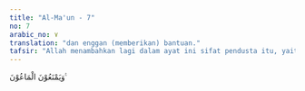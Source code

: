 ```yaml
---
title: "Al-Ma'un - 7"
no: 7
arabic_no: ٧
translation: "dan enggan (memberikan) bantuan."
tafsir: "Allah menambahkan lagi dalam ayat ini sifat pendusta itu, yaitu mereka tidak mau memberikan barang-barang yang diperlukan oleh orang-orang yang membutuhkannya, sedang barang itu tak pantas ditahan, seperti periuk, kapuk, cangkul, dan lain-lain. \n\nKeadaan orang yang membesarkan agama berbeda dengan keadaan orang yang mendustakan agama, karena yang pertama tampak dalam tata hidupnya yang jujur, adil, kasih sayang, pemurah, dan lain-lain. Sedangkan sifat pendusta agama ialah ria, curang, aniaya, takabur, kikir, memandang rendah orang lain, tidak mementingkan yang lain kecuali dirinya sendiri, bangga dengan harta dan kedudukan, serta tidak mau mengeluarkan sebahagian dari hartanya, baik untuk keperluan perseorangan maupun untuk masyarakat."
---
```

وَيَمْنَعُوْنَ الْمَاعُوْنَ ࣖ